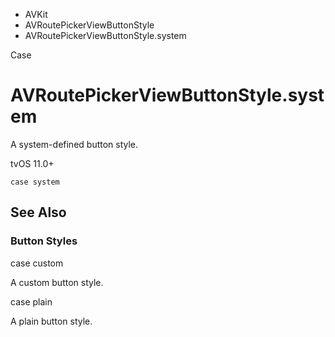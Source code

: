 

- AVKit
- AVRoutePickerViewButtonStyle
-  AVRoutePickerViewButtonStyle.system 

Case

# AVRoutePickerViewButtonStyle.system

A system-defined button style.

tvOS 11.0+

``` source
case system
```

## See Also

### Button Styles

case custom

A custom button style.

case plain

A plain button style.

